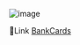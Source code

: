 ![image](https://github.com/DIGORACCOON4279/BankCards/assets/88150970/47f63403-c4fd-4c26-a071-8f3ed6045c3f)</br>

 
 
 
 🚀Link [BankCards](https://digoraccoon4279.github.io/BankCards/)
